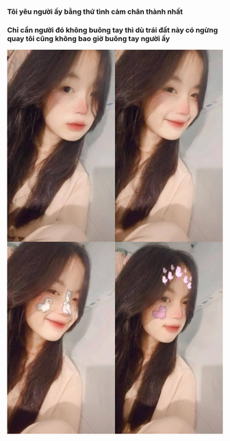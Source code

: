 ### Tôi yêu người ấy bằng thứ tình cảm chân thành nhất
### Chỉ cần người đó không buông tay thì dù trái đất này có ngừng quay tôi cũng không bao giờ buông tay người ấy


![cover picture](/img/totinh2021-part2.jpg)
